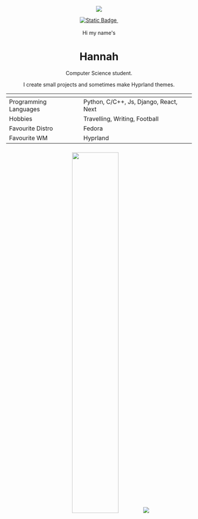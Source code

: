 <p align="center">
<img src="https://i.imgur.com/xW25OSM.png" style="max-height:500px"/>
</p>
<div align='center'>
<a target="_blank" href="https://hannahbrown.site">
<img alt="Static Badge" src="https://img.shields.io/badge/Website-blue?style=for-the-badge&logo=googlechrome&logoColor=%23301934&logoSize=auto&label=Hannah's&labelColor=pink&color=%2382C2FF&link=https%3A%2F%2Fhannahbrown.site">
</a>
<a>
    <a target="_blank" href="https://discord.gg/BZ6mrr4KwJ"><img src="https://dcbadge.limes.pink/api/server/BZ6mrr4KwJ" alt="" /></a>
</a>
</div>
<br>
<div align='center'>
    <span>Hi my name's </span> <span><h1>Hannah</h1></span>
    <p>Computer Science student. </p>
    <p>I create small projects and sometimes make Hyprland themes.</p>
    <table>
    <thead>
        <tr>
            <th></th>
            <th></th>
        </tr>
    </thead>
    <tbody>
        <tr>
            <td>Programming Languages</td>
            <td>Python, C/C++, Js, Django, React, Next</td>
        </tr>
        <tr>
            <td>Hobbies</td>
            <td>Travelling, Writing, Football</td>
        </tr>
        <tr>
            <td>Favourite Distro</td>
            <td>Fedora</td>
        </tr>
        <tr>
            <td>Favourite WM</td>
            <td>Hyprland</td>
        </tr>
    </tbody>
        <thead>
        <tr>
            <th></th>
            <th></th>
        </tr>
    </thead>
</table>
<img height="50%" width="auto" src ="https://github-readme-stats.vercel.app/api/top-langs/?username=paranoidbarbie&layout=compact&hide_border=true&theme=darcula&bg_color=00000000&langs_count=6&hide=jupyter%20notebook,tex,css,php&exclude_repo=Pacman-AI">
<img src ="https://github-readme-streak-stats.herokuapp.com?user=paranoidbarbie&theme=darcula&hide_border=true&background=FFFFFF00">
</div>


